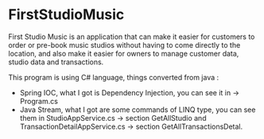 # FirstStudioMusic
First Studio Music is an application that can make it easier for customers to order or pre-book music studios without having to come directly to the location, and also make it easier for owners to manage customer data, studio data and transactions.

This program is using C# language, things converted from java :
- Spring IOC, what I got is Dependency Injection, you can see it in -> Program.cs
- Java Stream, what I got are some commands of LINQ type, you can see them in StudioAppService.cs -> section GetAllStudio and TransactionDetailAppService.cs -> section GetAllTransactionsDetal.
